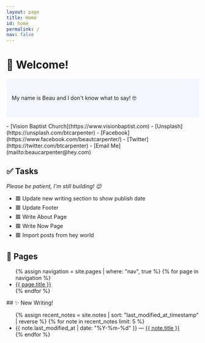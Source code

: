 ```yaml
---
layout: page
title: Home
id: home
permalink: /
nav: false
---
```


# 👋 Welcome!

<p style="padding: 3em 1em; background: #f5f7ff; border-radius: 4px;">
My name is Beau and I don't know what to say! 🤓
</p>
- [Vision Baptist Church](https://www.visionbaptist.com)
- [Unsplash](https://unsplash.com/btcarpenter)
- [Facebook](https://www.facebook.com/beautcarpenter/)
- [Twitter](https://twitter.com/btcarpenter)
- [Email Me](mailto:beaucarpenter@hey.com)

## ✅ Tasks

*Please be patient, I'm still building! 😌*

- 🟥 Update new writing section to show publish date
- 🟥 Update Footer
- 🟥 Write About Page
- 🟥 Write Now Page
- 🟥 Import posts from hey world

## 📝 Pages

<ul>
  {% assign navigation = site.pages | where: "nav", true %}
  {% for page in navigation %}
  <li>
    <a class="internal-link" href="{{ site.baseurl }}{{ page.url }}">{{ page.title }}</a>
  </li>
  {% endfor %}
</ul>
## ✨ New Writing!

<ul>
  {% assign recent_notes = site.notes | sort: "last_modified_at_timestamp" | reverse %}
  {% for note in recent_notes limit: 5 %}
    <li>
      {{ note.last_modified_at | date: "%Y-%m-%d" }} — <a class="internal-link" href="{{ site.baseurl }}{{ note.url }}">{{ note.title }}</a>
    </li>
  {% endfor %}
</ul>

<style>
  .wrapper {
    max-width: 46em;
  }
</style>

